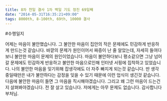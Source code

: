 ```yaml
---
title: 8차 천일 결사 1차 백일 기도 정진 69일째
date: "2014-05-31T16:35:21+09:00"
tags: 8000th, 8-100th, 69th, 10000 결사
---
```


#수행일지

어제는 마음이 불안했습니다. 그 불안한 마음이 집안의 작은 문제에도 민감하게 반응하게 만드는것 같습니다. 바깥의 문제가 원인이어서 짜증이 난 줄 알았는데, 자세히 들여다보니 불안한 마음이 문제의 원인이었습니다. 마음이 불안하다보니 평소같으면 그냥 넘어갈 문제에도 민감하게 반응하고 불안한 마음으로인해 인터넷 서핑에 집착하고 있었습니다. 나의 불안한 마음을 잊기위해 잡생각에도 더 자주 빠지게 되는것 같습니다. 딴 생각 중일때만은 내가 불안하다는 감정을 잊을 수 있기 때문에 이런 업식이 생긴것 같습니다. 다음에 불안한 마음이 들면 그 마음을 직시해야겠습니다. 그리고 왜 그런 마음이 드는건지 살펴봐야겠습니다. 전 잘 살고 있습니다. 저에게는 아무 문제도 없습니다. 감사합니다 부처님.
